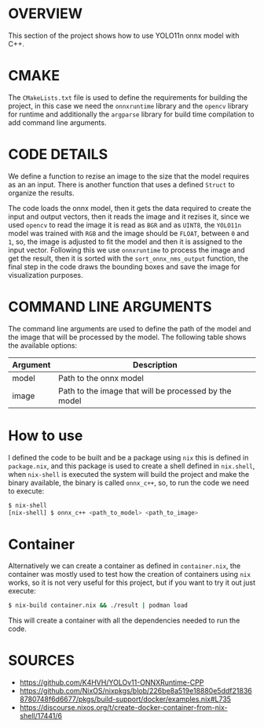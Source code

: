 # OVERVIEW

This section of the project shows how to use YOLO11n onnx model with C++.

# CMAKE

The `CMakeLists.txt` file is used to define the requirements for building the project, in this case we need the `onnxruntime` library and the `opencv` library for runtime and additionally the `argparse` library for build time compilation to add command line arguments.

# CODE DETAILS

We define a function to rezise an image to the size that the model requires as an an input. There is another function that uses a defined `Struct` to organize the results.

The code loads the onnx model, then it gets the data required to create the input and output vectors, then it reads the image and it rezises it, since we used `opencv` to read the image it is read as `BGR` and as `UINT8`, the `YOLO11n` model was trained with `RGB` and the image should be `FLOAT`, between `0` and `1`, so, the image is adjusted to fit the model and then it is assigned to the input vector. Following this we use `onnxruntime` to process the image and get the result, then it is sorted with the `sort_onnx_nms_output` function, the final step in the code draws the bounding boxes and save the image for visualization purposes.

# COMMAND LINE ARGUMENTS

The command line arguments are used to define the path of the model and the image that will be processed by the model. The following table shows the available options:

| Argument | Description                                      |
| -------- | ------------------------------------------------ |
| model     | Path to the onnx model                           |
| image     | Path to the image that will be processed by the model |

# How to use

I defined the code to be built and be a package using `nix` this is defined in `package.nix`, and this package is used to create a shell defined in `nix.shell`, when `nix-shell` is executed the system will build the project and make the binary available, the binary is called `onnx_c++`, so, to run the code we need to execute:

```bash
$ nix-shell
[nix-shell] $ onnx_c++ <path_to_model> <path_to_image>
```

# Container

Alternatively we can create a container as defined in `container.nix`, the container was mostly used to test how the creation of containers using `nix` works, so it is not very useful for this project, but if you want to try it out just execute:

```bash
$ nix-build container.nix && ./result | podman load
```

This will create a container with all the dependencies needed to run the code.

# SOURCES

- https://github.com/K4HVH/YOLOv11-ONNXRuntime-CPP
- https://github.com/NixOS/nixpkgs/blob/226be8a519e18880e5ddf218368780748f6d6677/pkgs/build-support/docker/examples.nix#L735
- https://discourse.nixos.org/t/create-docker-container-from-nix-shell/17441/6

